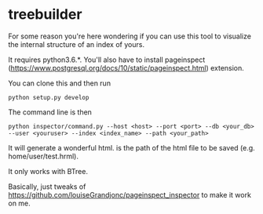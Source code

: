 # treebuilder

For some reason you're here wondering if you can use this tool to visualize the internal structure of an index of yours.

It requires python3.6.*. You'll also have to install pageinspect (https://www.postgresql.org/docs/10/static/pageinspect.html) extension.

You can clone this and then run

`python setup.py develop`

The command line is then

`python inspector/command.py --host <host> --port <port> --db <your_db> --user <youruser> --index <index_name> --path <your_path>`

It will generate a wonderful html.<your path> is the path of the html file to be saved (e.g. home/user/test.hrml).

It only works with BTree.

Basically, just tweaks of https://github.com/louiseGrandjonc/pageinspect_inspector to make it work on me.
